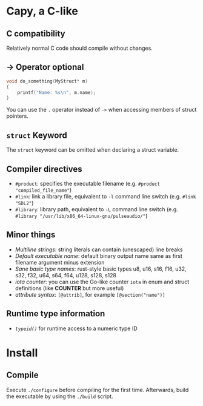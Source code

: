 # Capy, a C-like

## C compatibility

Relatively normal C code should compile without changes.

## -> Operator optional

```C
void do_something(MyStruct* m)
{
	printf("Name: %s\n", m.name);
}
```

You can use the `.` operator instead of `->` when accessing members of struct pointers.

## `struct` Keyword

The `struct` keyword can be omitted when declaring a struct variable.

## Compiler directives

- `#product`: specifies the executable filename (e.g. `#product "compiled_file_name"`)
- `#link`: link a library file, equivalent to `-l` command line switch (e.g. `#link "SDL2"`)
- `#library`: library path, equivalent to `-L` command line switch (e.g. `#library "/usr/lib/x86_64-linux-gnu/pulseaudio/"`)


## Minor things

- *Multiline strings*: string literals can contain (unescaped) line breaks
- *Default executable name*: default binary output name same as first filename argument minus extension
- *Sane basic type names*: rust-style basic types u8, u16, s16, f16, u32, s32, f32, u64, s64, f64, u128, s128, s128
- *iota counter*: you can use the Go-like counter `iota` in enum and struct definitions (like __COUNTER__ but more useful)
- *attribute syntax*: `[@attrib]`, for example `[@section("name")]`

## Runtime type information

- *`typeid()`* for runtime access to a numeric type ID

# Install

## Compile

Execute `./configure` before compiling for the first time. Afterwards, build the executable by using the `./build` script.
